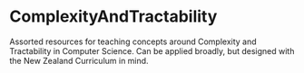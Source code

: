 # ComplexityAndTractability
Assorted resources for teaching concepts around Complexity and Tractability in Computer Science. Can be applied broadly, but designed with the New Zealand Curriculum in mind.
